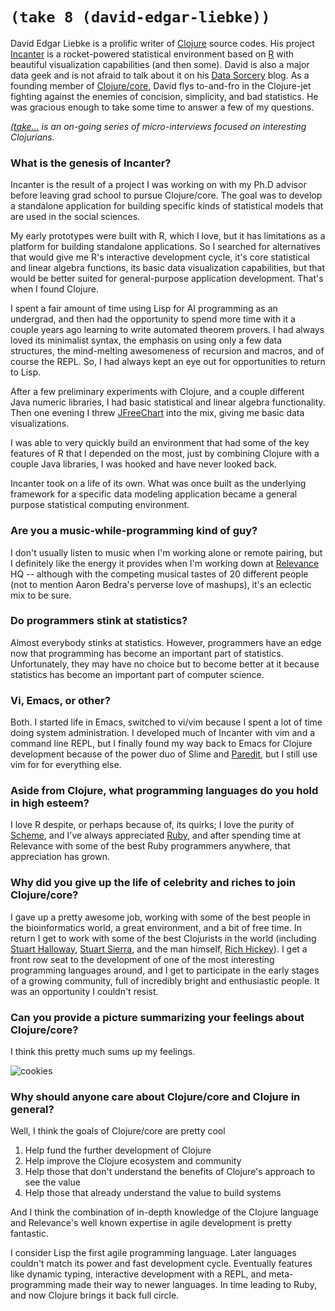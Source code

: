 `(take 8 (david-edgar-liebke))`
===============================

David Edgar Liebke is a prolific writer of [Clojure](http://clojure.org) source codes.  His project [Incanter](http://incanter.org/) is a rocket-powered statistical environment based on [R](http://www.r-project.org/) with beautiful visualization capabilities (and then some).  David is also a major data geek and is not afraid to talk about it on his [Data Sorcery](http://data-sorcery.org/) blog.  As a founding member of [Clojure/core](http://clojure.com), David flys to-and-fro in the Clojure-jet fighting against the enemies of concision, simplicity, and bad statistics.  He was gracious enough to take some time to answer a few of my questions.

*[(take...](http://blog.fogus.me/tag/take) is an on-going series of micro-interviews focused on interesting Clojurians.*

### What is the genesis of Incanter?

Incanter is the result of a project I was working on with my Ph.D advisor before leaving grad school to pursue Clojure/core. The goal was to develop a standalone application for building specific kinds of statistical models that are used in the social sciences. 

My early prototypes were built with R, which I love, but it has limitations as a platform for building standalone applications. So I searched for alternatives that would give me R's interactive development cycle, it's core statistical and linear algebra functions, its basic data visualization capabilities, but that would be better suited for general-purpose application development. That's when I found Clojure. 

I spent a fair amount of time using Lisp for AI programming as an undergrad, and then had the opportunity to spend more time with it a couple years ago learning to write automated theorem provers. I had always loved its minimalist syntax, the emphasis on using only a few data structures, the mind-melting awesomeness of recursion and macros, and of course the REPL. So, I had always kept an eye out for opportunities to return to Lisp. 

After a few preliminary experiments with Clojure, and a couple different Java numeric libraries, I had basic statistical and linear algebra functionality. Then one evening I threw [JFreeChart][jfc] into the mix, giving me basic data visualizations. 

[jfc]: http://www.jfree.org/jfreechart/

I was able to very quickly build an environment that had some of the key features of R that I depended on the most, just by combining Clojure with a couple Java libraries, I was hooked and have never looked back.

Incanter took on a life of its own. What was once built as the underlying framework for a specific data modeling application became a general purpose statistical computing environment. 


### Are you a music-while-programming kind of guy?

I don't usually listen to music when I'm working alone or remote pairing, but I definitely like the energy it provides when I'm working down at [Relevance][relevance] HQ -- although with the competing musical tastes of 20 different people (not to mention Aaron Bedra's perverse love of mashups), it's an eclectic mix to be sure.

[relevance]: http://thinkrelevance.com

### Do programmers stink at statistics?

Almost everybody stinks at statistics. However, programmers have an edge now that programming has become an important part of statistics. Unfortunately, they may have no choice but to become better at it because statistics has become an important part of computer science.


### Vi, Emacs, or other?

Both. I started life in Emacs, switched to vi/vim because I spent a lot of time doing system administration. I developed much of Incanter with vim and a command line REPL, but I finally found my way back to Emacs for Clojure development because of the power duo of Slime and [Paredit][pe], but I still use vim for for everything else.

[pe]: http://www.emacswiki.org/emacs/ParEdit

### Aside from Clojure, what programming languages do you hold in high esteem?

I love R despite, or perhaps because of, its quirks; I love the purity of [Scheme][scheme], and I've always appreciated [Ruby][rb], and after spending time at Relevance with some of the best Ruby programmers anywhere, that appreciation has grown.

[scheme]: http://library.readscheme.org/page1.html

[rb]: http://ruby-lang.org/

### Why did you give up the life of celebrity and riches to join Clojure/core?

I gave up a pretty awesome job, working with some of the best people in the bioinformatics world, a great environment, and a bit of free time. In return I get to work with some of the best Clojurists in the world (including [Stuart Halloway][stu], [Stuart Sierra][stu2], and the man himself, [Rich Hickey][rh]). I get a front row seat to the development of one of the most interesting programming languages around, and I get to participate in the early stages of a growing community, full of incredibly bright and enthusiastic people. It was an opportunity I couldn't resist. 

[stu]: http://www.amazon.com/Programming-Clojure-Pragmatic-Programmers-Halloway/dp/1934356336

[stu2]: http://www.amazon.com/Practical-Clojure-Definitive-Guide-VanderHart/dp/1430272317

[rh]: http://www.amazon.com/gp/richpub/listmania/fullview/R3LG3ZBZS4GCTH

### Can you provide a picture summarizing your feelings about Clojure/core?

I think this pretty much sums up my feelings.

![cookies](http://images.fogus.me/blog/cookie.gif "Cookiej")


### Why should anyone care about Clojure/core and Clojure in general?

Well, I think the goals of Clojure/core are pretty cool 

1. Help fund the further development of Clojure
2. Help improve the Clojure ecosystem and community
3. Help those that don't understand the benefits of Clojure's approach to see the value
4. Help those that already understand the value to build systems

And I think the combination of in-depth knowledge of the Clojure language and Relevance's well known expertise in agile development is pretty fantastic. 

I consider Lisp the first agile programming language. Later languages couldn't match its power and fast development cycle. Eventually features like dynamic typing, interactive development with a REPL, and meta-programming made their way to newer languages. In time leading to Ruby, and now Clojure brings it back full circle. 
